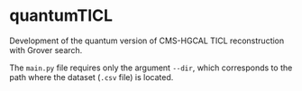 # quantumTICL
Development of the quantum version of CMS-HGCAL TICL reconstruction with Grover search.

The `main.py` file requires only the argument `--dir`, which corresponds to the path where the dataset (`.csv` file) is located.